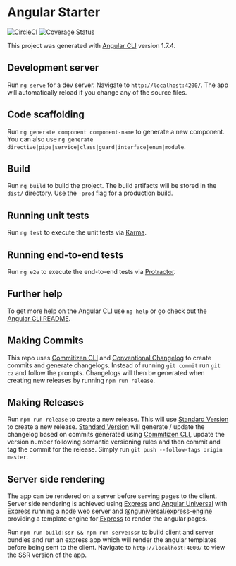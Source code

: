 # Angular Starter

[![CircleCI](https://circleci.com/gh/thisissoon/angular-starter.svg?style=shield)](https://circleci.com/gh/thisissoon/angular-starter)
[![Coverage Status](https://coveralls.io/repos/github/thisissoon/angular-starter/badge.svg?branch=master)](https://coveralls.io/github/thisissoon/angular-starter?branch=master)

This project was generated with [Angular CLI](https://github.com/angular/angular-cli) version 1.7.4.

## Development server

Run `ng serve` for a dev server. Navigate to `http://localhost:4200/`. The app will automatically reload if you change any of the source files.

## Code scaffolding

Run `ng generate component component-name` to generate a new component. You can also use `ng generate directive|pipe|service|class|guard|interface|enum|module`.

## Build

Run `ng build` to build the project. The build artifacts will be stored in the `dist/` directory. Use the `-prod` flag for a production build.

## Running unit tests

Run `ng test` to execute the unit tests via [Karma](https://karma-runner.github.io).

## Running end-to-end tests

Run `ng e2e` to execute the end-to-end tests via [Protractor](http://www.protractortest.org/).

## Further help

To get more help on the Angular CLI use `ng help` or go check out the [Angular CLI README](https://github.com/angular/angular-cli/blob/master/README.md).

## Making Commits

This repo uses [Commitizen CLI](http://commitizen.github.io/cz-cli/) and [Conventional Changelog](https://github.com/conventional-changelog/conventional-changelog) to create commits and generate changelogs. Instead of running `git commit` run `git cz` and follow the prompts. Changelogs will then be generated when creating new releases by running `npm run release`.

## Making Releases

Run `npm run release` to create a new release. This will use [Standard Version](https://github.com/conventional-changelog/standard-version) to create a new release. [Standard Version](https://github.com/conventional-changelog/standard-version) will generate / update the changelog based on commits generated using [Commitizen CLI](http://commitizen.github.io/cz-cli/), update the version number following semantic versioning rules and then commit and tag the commit for the release. Simply run `git push --follow-tags origin master`.

## Server side rendering

The app can be rendered on a server before serving pages to the client. Server side rendering is achieved using [Express](https://expressjs.com/) and [Angular Universal](https://github.com/angular/universal) with [Express](https://expressjs.com/) running a [node](https://nodejs.org/en/) web server and [@nguniversal/express-engine](https://github.com/angular/universal/tree/master/modules/express-engine) providing a template engine for [Express](https://expressjs.com/) to render the angular pages.

Run `npm run build:ssr && npm run serve:ssr` to build client and server bundles and run an express app which will render the angular templates before being sent to the client. Navigate to `http://localhost:4000/` to view the SSR version of the app.
